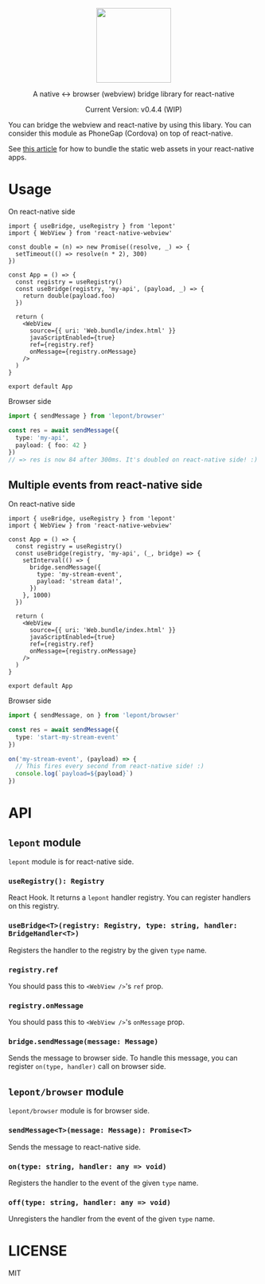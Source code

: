 <p align="center">
  <img src="https://raw.githubusercontent.com/kt3k/lepont/master/design/lepont.png" width="150" />
</p>
<p align="center">
  A native <-> browser (webview) bridge library for react-native
</p>

<p align="center">
  Current Version: v0.4.4 (WIP)
</p>

You can bridge the webview and react-native by using this libary. You can consider this module as PhoneGap (Cordova) on top of react-native.

See [this article](https://medium.com/@caphun/react-native-load-local-static-site-inside-webview-2b93eb1c4225) for how to bundle the static web assets in your react-native apps.

# Usage

On react-native side

```tsx
import { useBridge, useRegistry } from 'lepont'
import { WebView } from 'react-native-webview'

const double = (n) => new Promise((resolve, _) => {
  setTimeout(() => resolve(n * 2), 300)
})

const App = () => {
  const registry = useRegistry()
  const useBridge(registry, 'my-api', (payload, _) => {
    return double(payload.foo)
  })

  return (
    <WebView
      source={{ uri: 'Web.bundle/index.html' }}
      javaScriptEnabled={true}
      ref={registry.ref}
      onMessage={registry.onMessage}
    />
  )
}

export default App
```

Browser side
```ts
import { sendMessage } from 'lepont/browser'

const res = await sendMessage({
  type: 'my-api',
  payload: { foo: 42 }
})
// => res is now 84 after 300ms. It's doubled on react-native side! :)
```

## Multiple events from react-native side

On react-native side

```tsx
import { useBridge, useRegistry } from 'lepont'
import { WebView } from 'react-native-webview'

const App = () => {
  const registry = useRegistry()
  const useBridge(registry, 'my-api', (_, bridge) => {
    setInterval(() => {
      bridge.sendMessage({
        type: 'my-stream-event',
        payload: 'stream data!',
      })
    }, 1000)
  })

  return (
    <WebView
      source={{ uri: 'Web.bundle/index.html' }}
      javaScriptEnabled={true}
      ref={registry.ref}
      onMessage={registry.onMessage}
    />
  )
}

export default App
```

Browser side
```ts
import { sendMessage, on } from 'lepont/browser'

const res = await sendMessage({
  type: 'start-my-stream-event'
})

on('my-stream-event', (payload) => {
  // This fires every second from react-native side! :)
  console.log(`payload=${payload}`)
})
```

# API

## `lepont` module

`lepont` module is for react-native side.

### `useRegistry(): Registry`

React Hook. It returns a `lepont` handler registry. You can register handlers on this registry.

### `useBridge<T>(registry: Registry, type: string, handler: BridgeHandler<T>)`

Registers the handler to the registry by the given `type` name.

### `registry.ref`

You should pass this to `<WebView />`'s `ref` prop.

### `registry.onMessage`

You should pass this to `<WebView />`'s `onMessage` prop.

### `bridge.sendMessage(message: Message)`

Sends the message to browser side. To handle this message, you can register `on(type, handler)` call on browser side.

## `lepont/browser` module

`lepont/browser` module is for browser side.

### `sendMessage<T>(message: Message): Promise<T>`

Sends the message to react-native side.

### `on(type: string, handler: any => void)`

Registers the handler to the event of the given `type` name.

### `off(type: string, handler: any => void)`

Unregisters the handler from the event of the given `type` name.

# LICENSE

MIT
